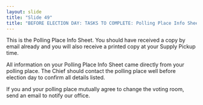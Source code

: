 ```yaml
---
layout: slide
title: "Slide 49"
title: "BEFORE ELECTION DAY: TASKS TO COMPLETE: Polling Place Info Sheet"
---
```


This is the Polling Place Info Sheet. You should have received a copy by email already and you will also receive a printed copy at your Supply Pickup time.

All information on your Polling Place Info Sheet came directly from your polling place. The Chief should contact the polling place well before election day to confirm all details listed.

If you and your polling place mutually agree to change the voting room, send an email to notify our office.
